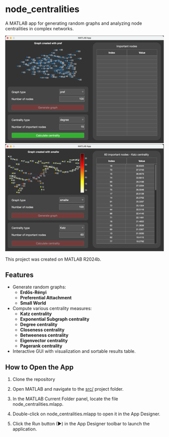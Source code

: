 # node_centralities
A MATLAB app for generating random graphs and analyzing node centralities in complex networks.

![Graph](assets/graph.png) ![Centrality](assets/centrality.png)

This project was created on MATLAB R2024b.

## Features  
- Generate random graphs:
    - **Erdős-Rényi**
    - **Preferential Attachment**
    - **Small World**
- Compute various centrality measures:
  - **Katz centrality**  
  - **Exponential Subgraph centrality**  
  - **Degree centrality**  
  - **Closeness centrality**
  - **Betweeness centrality**
  - **Eigenvector centrality**
  - **Pagerank centrality**
- Interactive GUI with visualization and sortable results table.  

## How to Open the App  
1. Clone the repository

2. Open MATLAB and navigate to the [src/](https://github.com/Marchisceddu/node_centralities.git/src/) project folder.

3. In the MATLAB Current Folder panel, locate the file node_centralities.mlapp.

4. Double-click on node_centralities.mlapp to open it in the App Designer.

5. Click the Run button (▶) in the App Designer toolbar to launch the application.